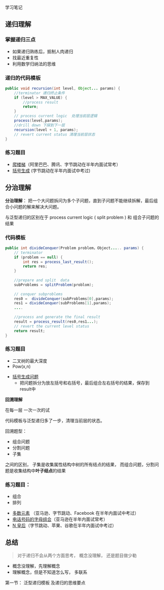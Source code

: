 学习笔记



## 递归理解

### 掌握递归三点

* 如果递归熟练后，抵制人肉递归
* 找最近重复性
* 利用数学归纳法的思维



### 递归的代码模板

```java
public void recursion(int level, Object... params) {
    //terminator 递归终止条件 
    if (level > MAX_VALUE) {
        //process result 
        return;
    }
    // process current logic  处理当前层逻辑
    process(level,params);
    //drill down 下探到下一层 
    recursion(level + 1, params);
    // revert current status 清理当前层状态 
}
```



### 练习题目

* [爬楼梯](https://leetcode-cn.com/problems/climbing-stairs/)（阿里巴巴、腾讯、字节跳动在半年内面试常考）
* [括号生成](https://leetcode-cn.com/problems/generate-parentheses/) (字节跳动在半年内面试中考过)



## 分治理解

**分治理解**： 把一个大问题拆问为多个子问题，直到子问题不能继续拆解，最后组合小问题的解来解决大问题。 

与泛型递归的区别在于 process current logic ( split problem )  和 组合子问题的结果  

### 代码模板

```java
public int divideConquer(Problem problem，Object..... params) {
    // terminator 
    if (problem == null) {
        int res = process_last_result();
        return res;
    }
    
    //prepare and split  data 
    subProblems = splitProblem(problom);
    
    // conquer subproblems 
    res0 =  divideConquer(subProblems[0],params);
    res1 = divideConquer(subProblems[1],params);
    ....
    
    //process and generate the final result 
    result = process_result(res0,res1...);
    // revert the current level status 
    return result;
}
```



### 练习题目

* 二叉树的最大深度
* Pow(x,n)

- [括号生成问题](https://leetcode-cn.com/problems/generate-parentheses/)
  - 把问题拆分为放左括号和右括号，最后组合左右括号的结果，保存到result中 



**回溯理解**

在每一层 一次一次的试

代码模板与泛型递归多了一步，清理当前层的状态。



回溯题型：

* 组合问题 
* 分割问题
* 子集 

之间的区别， 子集是收集属性结构中树的所有结点的结果， 而组合问题，分割问题是收集结构中**叶子结点**的结果





### 练习题目：

* 组合 
* 排列

- [多数元素](https://leetcode-cn.com/problems/majority-element/description/) （亚马逊、字节跳动、Facebook 在半年内面试中考过）
- [电话号码的字母组合](https://leetcode-cn.com/problems/letter-combinations-of-a-phone-number/)（亚马逊在半年内面试常考）
- [N 皇后](https://leetcode-cn.com/problems/n-queens/)（字节跳动、苹果、谷歌在半年内面试中考过）





## 总结 

>  对于递归不会从两个方面思考， 概念没理解， 还是题目做少勒

* 概念没理解，先理解概念
* 理解概念，但是不知道怎么写， 多联系

第一节： 泛型递归模板 及递归的思维要点

